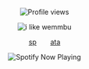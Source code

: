 <p align="center">
  <img src="https://komarev.com/ghpvc/?username=Iimbus&label=&color=7700FF&style=plastic" alt="Profile views"/>
</p>

<div align="center">
  <img src="https://github.com/user-attachments/assets/5406fc60-0cae-4b3b-9b4d-7f349857b618" alt="i like wemmbu" />
</div>



<p align="center">
  <a href="https://takumifujiwara.straw.page/">sp</a>⠀ ⠀ 
  <a href="https://bryce.atabook.org">ata</a>
</p>

<p align="center">
  <img src="https://spotify-github-profile.kittinanx.com/api/view?uid=31eoartwwvi7637xugf2xowzc2d4&cover_image=true&theme=novatorem&show_offline=false&background_color=120422&interchange=false&bar_color=7700FF&bar_color_cover=false)](https://spotify-github-profile.kittinanx.com/api/view?uid=31eoartwwvi7637xugf2xowzc2d4&redirect=true)" alt="Spotify Now Playing" />
</p>

<td>
<!--
⠀ ✦ ❤︎
-->
